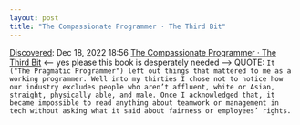 ```yaml
---
layout: post
title: "The Compassionate Programmer · The Third Bit"
---
```

[Discovered](http://rolandtanglao.com/2020/07/29/p1-blogthis-checkvist-list-links-to-blog/): Dec 18, 2022 18:56 [The Compassionate Programmer · The Third Bit](https://third-bit.com/2022/12/17/compassionate-programmer/) <-- yes please this book is desperately needed --> QUOTE: `It ("The Pragmatic Programmer") left out things that mattered to me as a working programmer. Well into my thirties I chose not to notice how our industry excludes people who aren’t affluent, white or Asian, straight, physically able, and male. Once I acknowledged that, it became impossible to read anything about teamwork or management in tech without asking what it said about fairness or employees’ rights.`
